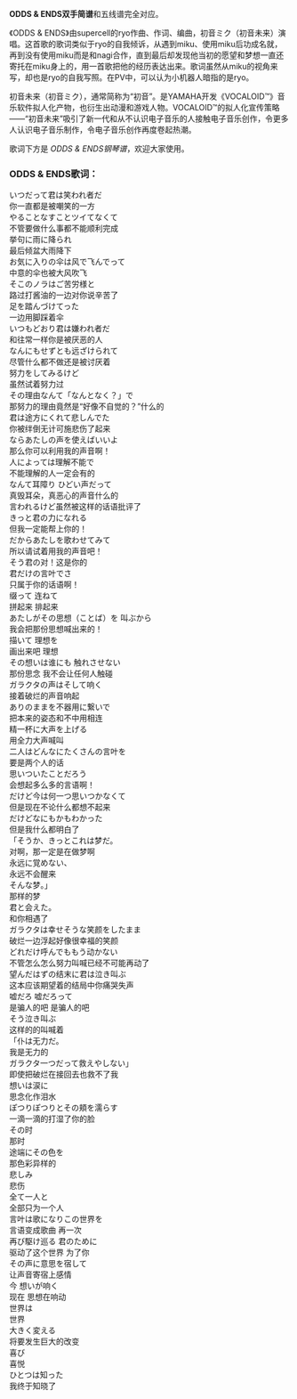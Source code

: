 

**ODDS & ENDS双手简谱**和五线谱完全对应。  
  
《ODDS &
ENDS》由supercell的ryo作曲、作词、编曲，初音ミク（初音未来）演唱。这首歌的歌词类似于ryo的自我倾诉，从遇到miku、使用miku后功成名就，再到没有使用miku而是和nagi合作，直到最后却发现他当初的愿望和梦想一直还寄托在miku身上的，用一首歌把他的经历表达出来。歌词虽然从miku的视角来写，却也是ryo的自我写照。在PV中，可以认为小机器人暗指的是ryo。  
  
初音未来（初音ミク），通常简称为“初音”。是YAMAHA开发《VOCALOID™》音乐软件拟人化产物，也衍生出动漫和游戏人物。VOCALOID™的拟人化宣传策略——“初音未来”吸引了新一代和从不认识电子音乐的人接触电子音乐创作，令更多人认识电子音乐制作，令电子音乐创作再度卷起热潮。  
  
歌词下方是 _ODDS & ENDS钢琴谱_，欢迎大家使用。

### ODDS & ENDS歌词：

いつだって君は笑われ者だ  
你一直都是被嘲笑的一方  
やることなすことツイてなくて  
不管要做什么事都不能顺利完成  
挙句に雨に降られ  
最后倾盆大雨降下  
お気に入りの伞は风で飞んでって  
中意的伞也被大风吹飞  
そこのノラはご苦労様と  
路过打酱油的一边对你说辛苦了  
足を踏んづけてった  
一边用脚踩着伞  
いつもどおり君は嫌われ者だ  
和往常一样你是被厌恶的人  
なんにもせずとも远ざけられて  
尽管什么都不做还是被讨厌着  
努力をしてみるけど  
虽然试着努力过  
その理由なんて「なんとなく？」で  
那努力的理由竟然是“好像不自觉的？”什么的  
君は途方にくれて悲しんでた  
你被绊倒无计可施悲伤了起来  
ならあたしの声を使えばいいよ  
那么你可以利用我的声音啊！  
人によっては理解不能で  
不能理解的人一定会有的  
なんて耳障り ひどい声だって  
真毁耳朵，真恶心的声音什么的  
言われるけど虽然被这样的话语批评了  
きっと君の力になれる  
但我一定能帮上你的！  
だからあたしを歌わせてみて  
所以请试着用我的声音吧！  
そう君の对！这是你的  
君だけの言叶でさ  
只属于你的话语啊！  
缀って 连ねて  
拼起来 排起来  
あたしがその思想（ことば）を 叫ぶから  
我会把那份思想喊出来的！  
描いて 理想を  
画出来吧 理想  
その想いは谁にも 触れさせない  
那份思念 我不会让任何人触碰  
ガラクタの声はそして响く  
接着破烂的声音响起  
ありのままを不器用に繋いで  
把本来的姿态和不中用相连  
精一杯に大声を上げる  
用全力大声喊叫  
二人はどんなにたくさんの言叶を  
要是两个人的话  
思いついたことだろう  
会想起多么多的言语啊！  
だけど今は何一つ思いつかなくて  
但是现在不论什么都想不起来  
だけどなにもかもわかった  
但是我什么都明白了  
「そうか、きっとこれは梦だ。  
对啊，那一定是在做梦啊  
永远に覚めない、  
永远不会醒来  
そんな梦。」  
那样的梦  
君と会えた。  
和你相遇了  
ガラクタは幸せそうな笑颜をしたまま  
破烂一边浮起好像很幸福的笑颜  
どれだけ呼んでももう动かない  
不管怎么怎么努力叫喊已经不可能再动了  
望んだはずの结末に君は泣き叫ぶ  
这本应该期望着的结局中你痛哭失声  
嘘だろ 嘘だろって  
是骗人的吧 是骗人的吧  
そう泣き叫ぶ  
这样的的叫喊着  
「仆は无力だ。  
我是无力的  
ガラクタ一つだって救えやしない」  
即使把破烂在接回去也救不了我  
想いは涙に  
思念化作泪水  
ぽつりぽつりとその頬を濡らす  
一滴一滴的打湿了你的脸  
その时  
那时  
途端にその色を  
那色彩异样的  
悲しみ  
悲伤  
全て一人と  
全部只为一个人  
言叶は歌になりこの世界を  
言语变成歌曲 再一次  
再び駆け巡る 君のために  
驱动了这个世界 为了你  
その声に意思を宿して  
让声音寄宿上感情  
今 想いが响く  
现在 思想在响动  
世界は  
世界  
大きく変える  
将要发生巨大的改变  
喜び  
喜悦  
ひとつは知った  
我终于知晓了

